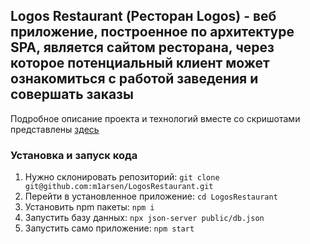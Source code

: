 ## **Logos Restaurant (Ресторан Logos)** - веб приложение, построенное по архитектуре SPA, является сайтом ресторана, через которое потенциальный клиент может ознакомиться с работой заведения и совершать заказы

Подробное описание проекта и технологий вместе со скришотами представлены [здесь](http://m1arsen.tech/project/6)

### Установка и запуск кода

1. Нужно склонировать репозиторий: ```git clone git@github.com:m1arsen/LogosRestaurant.git```
2. Перейти в установленное приложение: ```cd LogosRestaurant```
3. Установить npm пакеты: ```npm i```
4. Запустить базу данных: ```npx json-server public/db.json```
5. Запустить само приложение: ```npm start```
